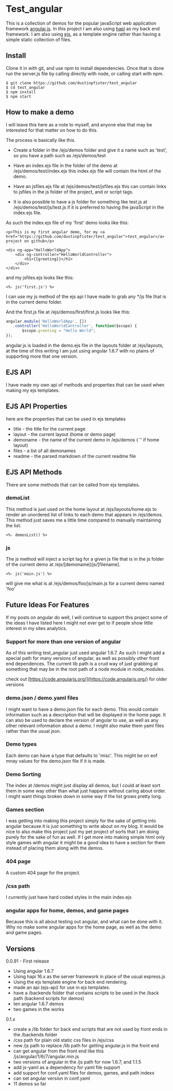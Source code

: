 # Test_angular

This is a collection of demos for the popular javaScript web application framework [angular.js](https://angularjs.org/). In this project I am also using [hapi](https://hapijs.com/) as my back end framework. I am also using [ejs](https://www.npmjs.com/package/ejs), as a template engine rather than having a simple static collection of files.

## Install

Clone it in with git, and use npm to install dependencies. Once that is done run the server.js file by calling directly with node, or calling start with npm.

```
$ git clone https://github.com/dustinpfister/test_angular
$ cd test_angular
$ npm install
$ npm start
```

## How to make a demo

I will leave this here as a note to myself, and anyone else that may be interested for that matter on how to do this. 

The process is basically like this.

* Create a folder in the /ejs/demos folder and give it a name such as 'test', so you have a path such as /ejs/demos/test

* Have an index.ejs file in the folder of the demo at /ejs/demos/test/index.ejs this index.ejs file will contain the html of the demo.

* Have an jsfiles.ejs file at /ejs/demos/test/jsfiles.ejs this can contain links to jsfiles in the js folder of the project, and or script tags.

* It is also possible to have a js folder for something like test.js at /ejs/demos/test/js/test.js if it is preferred to having the javaScript in the index.ejs file.

As such the index.ejs file of my 'first' demo looks like this:

```ejs
<p>This is my first angular demo, for my <a href="https://github.com/dustinpfister/test_angular">test_angular</a> project on github</p>
 
<div ng-app="HelloWorldApp">
    <div ng-controller="HelloWorldController">
        <h1>{{greeting}}</h1>
    </div>
</div>
```

and my jsfiles.ejs looks like this:

```ejs
<%- js('first.js') %>
```

I can use my js method of the ejs api I have made to grab any */js file that is in the current demo folder.

And the first.js file at /ejs/demos/first/first.js looks like this:

```js
angular.module('HelloWorldApp', [])
   .controller('HelloWorldController', function($scope) {
       $scope.greeting = "Hello World";
});
```

angular.js is loaded in the demo.ejs file in the layouts folder at /ejs/layouts, at the time of this writing I am just using angular 1.6.7 with no plains of supporting more that one version.

## EJS API

I have made my own api of methods and properties that can be used when making my ejs templates.


## EJS API Properties

here are the properties that can be used in ejs templates

* title - the title for the current page
* layout - the current layout (home or demo page)
* demoname - the name of the current demo in /ejs/demos ( '' if home layout)
* files -  a list of all demonames
* readme - the parsed markdown of the current readme file

## EJS API Methods

There are some methods that can be called from ejs templates.

### demoList 

This method is just used on the home layout at /ejs/layouts/home.ejs to render an unordered list of links to each demo that appears in /ejs/demos. This method just saves me a little time compared to manually maintaining the list.

```ejs
<%- demosList() %>
```

### js

The js method will inject a script tag for a given js file that is in the js folder of the current demo at /ejs/[demoname]/js/[filename].

```ejs
<%- js('main.js') %>
```

will give me what is at /ejs/demos/foo/js/main.js for a current demo named 'foo'

## Future Ideas For Features

If my posts on angular do well, I will continue to support this project some of the ideas I have listed here I might not ever get to if people show little interest in my sites analytics.

### Support for more than one version of angular

As of this writing test_angular just used angular 1.6.7. As such I might add a special path for many versions of angular, as well as possibly other front end dependences. The current lib path is a crud way of just grabbing at something that may be in the root path of a node module in node_modules.

check out [https://code.angularjs.org/](https://code.angularjs.org/) for older versions

### demo.json / demo.yaml files

I might want to have a demo.json file for each demo. This would contain information such as a description that will be displayed in the home page. It can also be used to declare the version of angular to use, as well as any other relevant information about a demo. I might also make them yaml files rather than the usual json.

### Demo types

Each demo can have a type that defaults to 'misc'. This might be on eof mnay values for the demo.json file if it is made.

### Demo Sorting

The index at /demos might just display all demos, but I could at least sort them in some way other than what just happens without caring about order. I might want things broken down in some way if the list grows pretty long.

### Games section

I was getting into making this project simply for the sake of getting into angular because it is just something to write about on my blog. It would be nice to also make this project just my pet project of sorts that I am doing purely for the sake of fun as well. If I get more into making simple html only style games with angular it might be a good idea to have a section for them instead of placing them along with the demos.

### 404 page

A custom 404 page for the project.

### /css path

I currently just have hard coded styles in the main index.ejs

### angular apps for home, demos, and game pages

Because this is all about testing out angular, and what can be done with it. Why no make some angular apps for the home page, as well as the demo and game pages.

## Versions

0.0.91 - First release

* Using angular 1.6.7
* Using hapi 16.x as the server framework in place of the usual express.js
* Using the ejs template engine for back end rendering.
* made an api (ejs-api) for use in ejs templates.
* have a /backends folder that contains scripts to be used in the /back path (backend scripts for demos)
* ten angular 1.6.7 demos
* two games in the works

0.1.x

* create a /lib folder for back end scripts that are not used by front ends in the /backends folder
* /css path for plain old static css files in /ejs/css
* new /js path to replace /lib path for getting angular.js in the front end
* can get angular from the front end like this /js/angular/1/6/7/angular.min.js
* two versions of angular in the /js path for now 1.6.7, and 1.1.5
* add js-yaml as a dependency for yaml file support
* add support for conf.yaml files for demos, games, and path indexs
* can set angular version in conf.yaml
* 11 demos so far